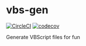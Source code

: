# vbs-gen

[![CircleCI](https://circleci.com/gh/semickolon/vbs-gen/tree/master.svg?style=svg)](https://circleci.com/gh/semickolon/vbs-gen/tree/master)
[![codecov](https://codecov.io/gh/semickolon/vbs-gen/branch/master/graph/badge.svg)](https://codecov.io/gh/semickolon/vbs-gen)

Generate VBScript files for fun